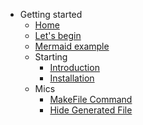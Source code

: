 - Getting started
    - [Home](/)
    - [Let's begin](./docs/intro.md)
    - [Mermaid example](./docs/mermaidexample.md)
    - Starting
      - [Introduction](./docs/starting/introduction.md)
      - [Installation](./docs/starting/installation.md)
    - Mics
      - [MakeFile Command](./docs/misc/makefile_cmd.md)
      - [Hide Generated File](./docs/misc/hide_generated_file.md)